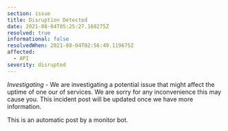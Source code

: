 ```yaml
---
section: issue
title: Disruption Detected
date: 2021-08-04T05:25:27.168275Z
resolved: true
informational: false
resolvedWhen: 2021-08-04T02:56:49.119675Z
affected:
  - API
severity: disrupted
---
```

*Investigating* - We are investigating a potential issue that might affect the uptime of one our of services. We are sorry for any inconvenience this may cause you. This incident post will be updated once we have more information.

This is an automatic post by a monitor bot.
        
